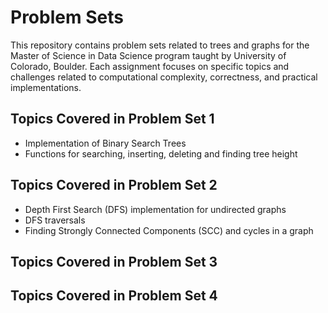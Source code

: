 # Problem Sets
This repository contains problem sets related to trees and graphs for the Master of Science in Data Science program taught by University of Colorado, Boulder. Each assignment focuses on specific topics and challenges related to computational complexity, correctness, and practical implementations.

## Topics Covered in Problem Set 1
  - Implementation of Binary Search Trees
  - Functions for searching, inserting, deleting and finding tree height 

## Topics Covered in Problem Set 2
  - Depth First Search (DFS) implementation for undirected graphs
  - DFS traversals
  - Finding Strongly Connected Components (SCC) and cycles in a graph

## Topics Covered in Problem Set 3

## Topics Covered in Problem Set 4
